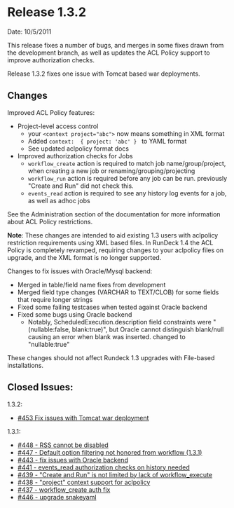 Release 1.3.2
===========

Date: 10/5/2011

This release fixes a number of bugs, and merges in some fixes drawn from the
development branch, as well as updates the ACL Policy support to improve 
authorization checks.

Release 1.3.2 fixes one issue with Tomcat based war deployments.

## Changes

Improved ACL Policy features:

* Project-level access control
    * your `<context project="abc">` now means something in XML format
    * Added `context:  { project: 'abc' } ` to YAML format
    * See updated aclpolicy format docs
* Improved authorization checks for Jobs
    * `workflow_create` action is required to match job name/group/project, when creating a new job or renaming/grouping/projecting
    * `workflow_run` action is required before any job can be run. previously "Create and Run" did not check this.
    * `events_read` action is required to see any history log events for a job, as well as adhoc jobs

See the Administration section of the documentation for more information about ACL Policy restrictions.

**Note**: These changes are intended to aid existing 1.3 users with aclpolicy restriction requirements using XML based files.  In RunDeck 1.4 the ACL Policy is completely revamped, requiring changes to your aclpolicy files on upgrade, and the XML format is no longer supported.

Changes to fix issues with Oracle/Mysql backend:

* Merged in table/field name fixes from development
* Merged field type changes (VARCHAR to TEXT/CLOB) for some fields that require longer strings
* Fixed some failing testcases when tested against Oracle backend
* Fixed some bugs using Oracle backend
    * Notably, ScheduledExecution.description field constraints were "(nullable:false, blank:true)", but Oracle cannot distinguish blank/null causing an error when blank was inserted.  changed to "nullable:true"

These changes should not affect Rundeck 1.3 upgrades with File-based installations.

## Closed Issues:

1.3.2:

* [#453 Fix issues with Tomcat war deployment](http://rundeck.lighthouseapp.com/projects/59277/tickets/453-fix-issues-with-tomcat-war-deployment)

1.3.1:

* [#448 - RSS cannot be disabled](http://rundeck.lighthouseapp.com/projects/59277/tickets/448)
* [#447 - Default option filtering not honored from workflow (1.3.1)](http://rundeck.lighthouseapp.com/projects/59277/tickets/447)
* [#443 - fix issues with Oracle backend](http://rundeck.lighthouseapp.com/projects/59277/tickets/443)
* [#441 - events_read authorization checks on history needed](http://rundeck.lighthouseapp.com/projects/59277/tickets/441)
* [#439 - "Create and Run" is not limited by lack of workflow_execute](http://rundeck.lighthouseapp.com/projects/59277/tickets/439)
* [#438 - "project" context support for aclpolicy](http://rundeck.lighthouseapp.com/projects/59277/tickets/438)
* [#437 - workflow_create auth fix](http://rundeck.lighthouseapp.com/projects/59277/tickets/437)
* [#446 - upgrade snakeyaml](http://rundeck.lighthouseapp.com/projects/59277/tickets/446)
